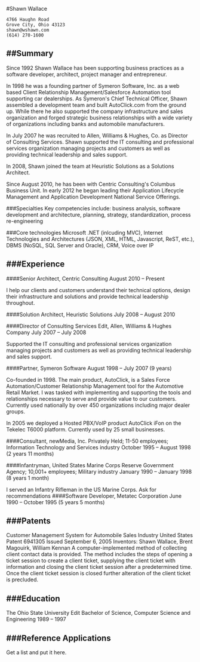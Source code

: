 #Shawn Wallace

	4766 Haughn Road
	Grove City, Ohio 43123
	shawn@wshawn.com
	(614) 270-1600

##Summary
---
Since 1992 Shawn Wallace has been supporting business practices as a software developer, architect, project manager and entrepreneur.

In 1998 he was a founding partner of Symeron Software, Inc. as a web based Client Relationship Management/Salesforce Automation tool supporting car dealerships. As Symeron's Chief Technical Officer, Shawn assembled a development team and built AutoClick.com from the ground up. While there he also supported the company infrastructure and sales organization and forged strategic business relationships with a wide variety of organizations including banks and automobile manufacturers.

In July 2007 he was recruited to Allen, Williams & Hughes, Co. as Director of Consulting Services. Shawn supported the IT consulting and professional services organization managing projects and customers as well as providing technical leadership and sales support.

In 2008, Shawn joined the team at Heuristic Solutions as a Solutions Architect.

Since August 2010, he has been with Centric Consulting's Columbus Business Unit. In early 2012 he began leading their Application Lifecycle Management and Application Development National Service Offerings.

###Specialties
Key competencies include: business analysis, software development and architecture, planning, strategy, standardization, process re-engineering 

###Core technologies
Microsoft .NET (inlcuding MVC), Internet Technologies and Architectures (JSON, XML, HTML, Javascript, ReST, etc.), DBMS (NoSQL, SQL Server and Oracle), CRM, Voice over IP

###Experience
---
####Senior Architect, Centric Consulting
August 2010 – Present

I help our clients and customers understand their technical options, design their infrastructure and solutions and provide technical leadership throughout.

####Solution Architect, Heuristic Solutions
July 2008 – August 2010

####Director of Consulting Services Edit, Allen, Williams & Hughes Company
July 2007 – July 2008

Supported the IT consulting and professional services organization managing projects and customers as well as providing technical leadership and sales support.

####Partner, Symeron Software
August 1998 – July 2007 (9 years)

Co-founded in 1998. The main product, AutoClick, is a Sales Force Automation/Customer Relationship Management tool for the Automotive Retail Market. I was tasked with implementing and supporting the tools and relationships necessary to serve and provide value to our customers. Currently used nationally by over 450 organizations including major dealer groups.

In 2005 we deployed a Hosted PBX/VoIP product AutoClick iFon on the Tekelec T6000 platform. Currently used by 25 small businesses.

####Consultant, newMedia, Inc.
Privately Held; 11-50 employees; Information Technology and Services industry
October 1995 – August 1998 (2 years 11 months)

####Infantryman, United States Marine Corps Reserve
Government Agency; 10,001+ employees; Military industry
January 1990 – January 1998 (8 years 1 month)

I served an Infantry Rifleman in the US Marine Corps.
Ask for recommendations
####Software Developer, Metatec Corporation
June 1990 – October 1995 (5 years 5 months)

###Patents
---
Customer Management System for Automobile Sales Industry
United States Patent 6941305 Issued September 6, 2005
Inventors: Shawn Wallace, Brent Magouirk, William Kennan
A computer-implemented method of collecting client contact data is provided. The method includes the steps of opening a ticket session to create a client ticket, supplying the client ticket with information and closing the client ticket session after a predetermined time. Once the client ticket session is closed further alteration of the client ticket is precluded.

###Education
---
The Ohio State University Edit
Bachelor of Science, Computer Science and Engineering
1989 – 1997

###Reference Applications
---
Get a list and put it here.